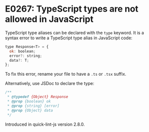 # E0267: TypeScript types are not allowed in JavaScript

TypeScript type aliases can be declared with the `type` keyword. It is a syntax
error to write a TypeScript type alias in JavaScript code:

```javascript
type Response<T> = {
  ok: boolean;
  error?: string;
  data?: T;
};
```

To fix this error, rename your file to have a `.ts` or `.tsx` suffix.

Alternatively, use JSDoc to declare the type:

```javascript
/**
 * @typedef {Object} Response
 * @prop {boolean} ok
 * @prop {string} [error]
 * @prop {Object} data
 */
```

Introduced in quick-lint-js version 2.8.0.
